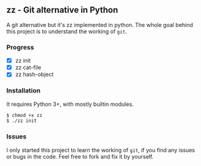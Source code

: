 ## zz - Git alternative in Python

A git alternative but it's zz implemented in python. The whole goal behind this project is to understand the working of `git`.

### Progress
- [x] zz init
- [x] zz cat-file 
- [x] zz hash-object

### Installation

It requires Python 3+, with mostly builtin modules.

```bash
$ chmod +x zz
$ ./zz init
```

### Issues

I only started this project to learn the working of `git`, if you find any issues or bugs in the code. Feel free to fork and fix it by yourself.

